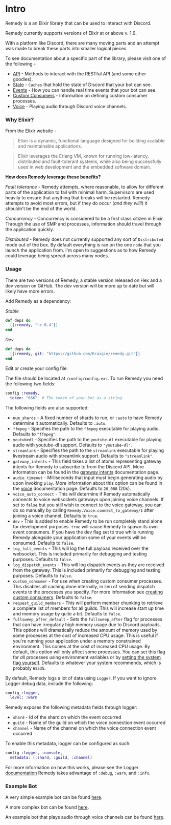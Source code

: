 # Intro
Remedy is a an Elixir library that can be used to interact with Discord.

Remedy currently supports versions of Elixir at or above v. 1.9.

With a platform like Discord, there are many moving parts and an attempt was made
to break these parts into smaller logical pieces.

To see documentation about a specific part of the library, please visit one of
the following -

 * [API](api.html) - Methods to interact with the RESTful API (and some other goodies).
 * [State](state.html) - `Caches` that hold the state of Discord that your bot can see.
 * [Events](events.html) - How you can handle real time events that your bot can see.
 * [Custom Consumers](consumers.html) - Information on defining custom consumer processes.
 * [Voice](voice.html) - Playing audio through Discord voice channels.

### Why Elixir?
From the Elixir website -
> Elixir is a dynamic, functional language designed for building scalable and
maintainable applications.

> Elixir leverages the Erlang VM, known for running low-latency, distributed and
fault-tolerant systems, while also being successfully used in web development
and the embedded software domain.

**How does Remedy leverage these benefits?**

*Fault tolerance* - Remedy attempts, where reasonable, to allow for different
parts of the application to fail with minimal harm. Supervisors are used heavily
to ensure that anything that breaks will be restarted. Remedy attempts to avoid
most errors, but if they do occur (*and they will!*) it shouldn't be the end of
the world.

*Concurrency* - Concurrency is considered to be a first class citizen in Elixir.
Through the use of SMP and processes, information should travel through the
application quickly.

*Distributed* - Remedy does not currently supported any sort of `Distributed`
mode out of the box. By default everything is ran on the one `node` that you
launch the application from. I'm open to suggestions as to how Remedy could
leverage being spread across many nodes.

### Usage
There are two versions of Remedy, a stable version released on Hex and a dev
version on GitHub. The dev version will be more up to date but will likely
have more errors.

Add Remedy as a dependency:

 *Stable*
```Elixir
def deps do
  [{:remedy, "~> 0.4"}]
end
```

 *Dev*
```Elixir
def deps do
  [{:remedy, git: "https://github.com/Kraigie/remedy.git"}]
end
```

Edit or create your config file:

The file should be located at `/config/config.exs`. To run Remedy you need the
following two fields:
```Elixir
config :remedy,
  token: "666"  # The token of your bot as a string
```

The following fields are also supported:

 - `num_shards` - A fixed number of shards to run, or `:auto` to have Remedy determine it automatically. Defaults to `:auto`.
 - `ffmpeg` - Specifies the path to the `ffmpeg` executable for playing audio. Defaults to `"ffmpeg"`.
 - `youtubedl` - Specifies the path to the `youtube-dl` executable for playing audio with youtube-dl support. Defaults to `"youtube-dl"`.
 - `streamlink` - Specifies the path to the `streamlink` executable for playing livestream audio with streamlink support. Defaults to `"streamlink"`.
 - `gateway_intents` - This field takes a list of atoms representing gateway intents for Remedy to subscribe to from the Discord API. More information can be found in the [gateway intents](gateway-intents.html) documentation page.
 - `audio_timeout` - Milliseconds that input must begin generating audio by upon invoking `play`. More information about this option can be found in the [voice](voice.html) documentation page. Defaults to `20_000` (20s).
 - `voice_auto_connect` - This will determine if Remedy automatically connects to voice websockets gateways upon joining voice channels. If set to `false` but you still wish to connect to the voice gateway, you can do so manually by calling `Remedy.Voice.connect_to_gateway/1` after joining a voice channel. Defaults to `true`.
 - `dev` - This is added to enable Remedy to be run completely stand alone for
 development purposes. `true` will cause Remedy to spawn its own event consumers.
 If you have the dev flag set to true while running Remedy alongside your
 application some of your events will be consumed. Defaults to `false`.
 - `log_full_events` - This will log the full payload received over the websocket.
 This is included primarily for debugging and testing purposes. Defaults to `false`.
 - `log_dispatch_events` - This will log dispatch events as they are received from the gateway.
 This is included primarily for debugging and testing purposes. Defaults to `false`.
 - `custom_consumer` - For use when creating custom consumer processes. This disables
 all caching done internally, in lieu of sending dispatch events to the processes
 you specify. For more information see [creating custom consumers](consumers.html).
 Defaults to `false`.
 - `request_guild_members` - This will perform member chunking to retrieve a complete list of
 members for all guilds. This will increase start up time and memory usage by quite a bit.
 Defaults to `false`.
 - `fullsweep_after_default` - Sets the `fullsweep_after` flag for processes that can have
 irregularly high memory usage due to Discord payloads. This options will dramatically reduce the
 amount of memory used by some processes at the cost of increased CPU usage. This is useful if
 you're running your application under a memory constrained environment. This comes at the cost
 of increased CPU usage. By default, this option will only affect some processes. You can set
 this flag for *all* processes using environment variables or by [setting the system flag yourself](http://erlang.org/doc/man/erlang.html#system_flag-2).
 Defaults to whatever your system recommends, which is probably `65535`.

By default, Remedy logs a lot of data using `Logger`. If you want to ignore
Logger debug data, include the following:
```Elixir
config :logger,
  level: :warn
```

Remedy exposes the following metadata fields through logger:
 - `shard` - Id of the shard on which the event occurred
 - `guild` - Name of the guild on which the voice connection event occurred
 - `channel` - Name of the channel on which the voice connection event occurred

To enable this metadata, logger can be configured as such:
```Elixir
config :logger, :console,
  metadata: [:shard, :guild, :channel]
```

For more information on how this works, please see the Logger
[documentation](https://hexdocs.pm/logger/Logger.html#module-levels)
Remedy takes advantage of `:debug`, `:warn`, and `:info`.

### Example Bot
A very simple example bot can be found
[here](https://github.com/Kraigie/remedy/blob/master/examples/event_consumer.ex).

A more complex bot can be found [here](https://github.com/jchristgit/bolt).

An example bot that plays audio through voice channels can be found [here](https://github.com/Kraigie/remedy/blob/master/examples/audio_player_example.ex).
